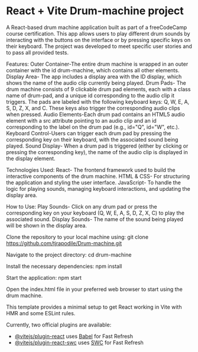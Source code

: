 # React + Vite Drum-machine project
A React-based drum machine application built as part of a freeCodeCamp course certification.
This app allows users to play different drum sounds by interacting with the buttons on the interface or by pressing specific keys on their keyboard.
The project was developed to meet specific user stories and to pass all provided tests.

Features:
Outer Container-The entire drum machine is wrapped in an outer container with the id drum-machine, which contains all other elements.
Display Area- The app includes a display area with the ID display, which shows the name of the audio clip currently being played.
Drum Pads- The drum machine consists of 9 clickable drum pad elements, each with a class name of drum-pad, and a unique id corresponding to the audio clip it triggers.
The pads are labeled with the following keyboard keys: Q, W, E, A, S, D, Z, X, and C. These keys also trigger the corresponding audio clips when pressed.
Audio Elements-Each drum pad contains an HTML5 audio element with a src attribute pointing to an audio clip and an id corresponding to the label on the drum pad (e.g., id="Q", id="W", etc.).
Keyboard Control-Users can trigger each drum pad by pressing the corresponding key on their keyboard, with the associated sound being played.
Sound Display- When a drum pad is triggered (either by clicking or pressing the corresponding key), the name of the audio clip is displayed in the display element.


Technologies Used:
React- The frontend framework used to build the interactive components of the drum machine.
HTML & CSS- For structuring the application and styling the user interface.
JavaScript- To handle the logic for playing sounds, managing keyboard interactions, and updating the display area.

How to Use:
Play Sounds- Click on any drum pad or press the corresponding key on your keyboard (Q, W, E, A, S, D, Z, X, C) to play the associated sound.
Display Sounds- The name of the sound being played will be shown in the display area.

Clone the repository to your local machine using:
git clone https://github.com/tjrapodile/Drum-machine.git

Navigate to the project directory:
cd drum-machine

Install the necessary dependencies:
npm install

Start the application:
npm start

Open the index.html file in your preferred web browser to start using the drum machine.

This template provides a minimal setup to get React working in Vite with HMR and some ESLint rules.

Currently, two official plugins are available:

- [@vitejs/plugin-react](https://github.com/vitejs/vite-plugin-react/blob/main/packages/plugin-react/README.md) uses [Babel](https://babeljs.io/) for Fast Refresh
- [@vitejs/plugin-react-swc](https://github.com/vitejs/vite-plugin-react-swc) uses [SWC](https://swc.rs/) for Fast Refresh

